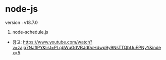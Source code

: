 # node-js
version : v18.7.0

1) node-schedule.js 
* 참고: https://www.youtube.com/watch?v=zajq7NJflPY&list=PLqbWuGdVBJd0oHdwp9y9NsTTQbUuEPNyY&index=5
